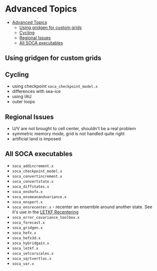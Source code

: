 # Advanced Topics

- [Advanced Topics](#advanced-topics)
  - [Using gridgen for custom grids](#using-gridgen-for-custom-grids)
  - [Cycling](#cycling)
  - [Regional Issues](#regional-issues)
  - [All SOCA executables](#all-soca-executables)

## Using gridgen for custom grids

## Cycling

- using checkpoint
  `soca_checkpoint_model.x`
- differences with sea-ice
- using IAU
- outer loops

## Regional Issues

- U/V are not brought to cell center, shouldn't be a real problem
- symmetric memory mode, grid is not handled quite right
- artificial land is imposed 

## All SOCA executables

- `soca_addincrement.x`
- `soca_checkpoint_model.x`
- `soca_convertincrement.x`
- `soca_convertstate.x`
- `soca_diffstates.x`
- `soca_enshofx.x`
- `soca_ensmeanandvariance.x`
- `soca_enspert.x`
- `soca_ensrecenter.x` - recenter an ensemble around another state. See it's use in the [LETKF Recentering](../letkf/README.md#re-centering-analysis-ensemble)
- `soca_error_covariance_toolbox.x` 
- `soca_forecast.x`
- `soca_gridgen.x`
- `soca_hofx.x`
- `soca_hofx3d.x`
- `soca_hybridgain.x`
- `soca_letkf.x`
- `soca_setcorscales.x`
- `soca_sqrtvertloc.x`
- `soca_var.x`